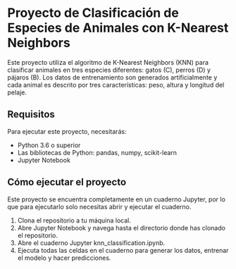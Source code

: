 # Proyecto de Clasificación de Especies de Animales con K-Nearest Neighbors
Este proyecto utiliza el algoritmo de K-Nearest Neighbors (KNN) para clasificar animales en tres especies diferentes: gatos (C), perros (D) y pájaros (B). Los datos de entrenamiento son generados artificialmente y cada animal es descrito por tres características: peso, altura y longitud del pelaje.

## Requisitos
Para ejecutar este proyecto, necesitarás:

- Python 3.6 o superior
- Las bibliotecas de Python: pandas, numpy, scikit-learn
- Jupyter Notebook

## Cómo ejecutar el proyecto
Este proyecto se encuentra completamente en un cuaderno Jupyter, por lo que para ejecutarlo solo necesitas abrir y ejecutar el cuaderno.

1. Clona el repositorio a tu máquina local.
2. Abre Jupyter Notebook y navega hasta el directorio donde has clonado el repositorio.
3. Abre el cuaderno Jupyter knn_classification.ipynb.
4. Ejecuta todas las celdas en el cuaderno para generar los datos, entrenar el modelo y hacer predicciones.
